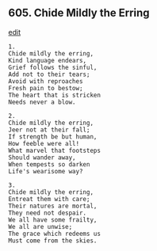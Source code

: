 
## 605.  Chide Mildly the Erring
[edit](https://docs.google.com/document/d/18IAuh9ERShyut4fAqdNzxOA9QiAUBbYg/edit?mode=html)



    1.
    Chide mildly the erring,
    Kind language endears,
    Grief follows the sinful,
    Add not to their tears;
    Avoid with reproaches
    Fresh pain to bestow;
    The heart that is stricken
    Needs never a blow.

    2.
    Chide mildly the erring,
    Jeer not at their fall;
    If strength be but human,
    How feeble were all!
    What marvel that footsteps
    Should wander away,
    When tempests so darken
    Life's wearisome way?

    3.
    Chide mildly the erring,
    Entreat them with care;
    Their natures are mortal,
    They need not despair.
    We all have some frailty,
    We all are unwise;
    The grace which redeems us
    Must come from the skies.
